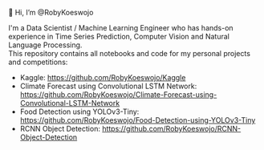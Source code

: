 👋 Hi, I’m @RobyKoeswojo

I'm a Data Scientist / Machine Learning Engineer who has hands-on experience in Time Series Prediction, Computer Vision and Natural Language Processing.  
This repository contains all notebooks and code for my personal projects and competitions:  
- Kaggle: https://github.com/RobyKoeswojo/Kaggle
- Climate Forecast using Convolutional LSTM Network: https://github.com/RobyKoeswojo/Climate-Forecast-using-Convolutional-LSTM-Network
- Food Detection using YOLOv3-Tiny: https://github.com/RobyKoeswojo/Food-Detection-using-YOLOv3-Tiny
- RCNN Object Detection: https://github.com/RobyKoeswojo/RCNN-Object-Detection

<!---
RobyKoeswojo/RobyKoeswojo is a ✨ special ✨ repository because its `README.md` (this file) appears on your GitHub profile.
You can click the Preview link to take a look at your changes.
--->
